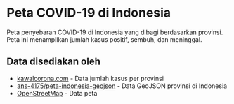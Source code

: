 # Peta COVID-19 di Indonesia
Peta penyebaran COVID-19 di Indonesia yang dibagi berdasarkan provinsi. Peta ini menampilkan jumlah kasus positif, sembuh, dan meninggal.
## Data disediakan oleh
- [kawalcorona.com](https://kawalcorona.com) - Data jumlah kasus per provinsi
- [ans-4175/peta-indonesia-geojson](https://github.com/ans-4175/peta-indonesia-geojson) - Data GeoJSON provinsi di Indonesia
- [OpenStreetMap](https://www.openstreetmap.org) - Data peta